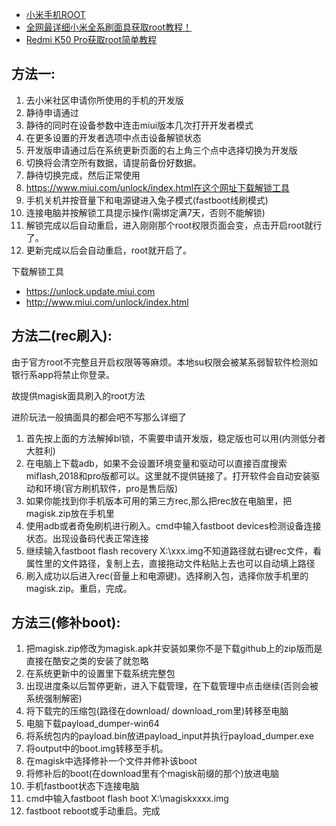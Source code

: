 - [小米手机ROOT](https://www.bilibili.com/read/cv14413691)
- [全网最详细小米全系刷面具获取root教程！](https://www.coolapk.com/feed/35610034)
- [Redmi K50 Pro获取root简单教程](https://www.coolapk.com/feed/34505971)

## 方法一:
1. 去小米社区申请你所使用的手机的开发版
2. 静待申请通过
3. 静待的同时在设备参数中连击miui版本几次打开开发者模式
4. 在更多设置的开发者选项中点击设备解锁状态
5. 开发版申请通过后在系统更新页面的右上角三个点中选择切换为开发版
6. 切换将会清空所有数据，请提前备份好数据。
7. 静待切换完成，然后正常使用
8. https://www.miui.com/unlock/index.html在这个网址下载解锁工具
9. 手机关机并按音量下和电源键进入兔子模式(fastboot线刷模式) 
10. 连接电脑并按解锁工具提示操作(需绑定满7天，否则不能解锁)
11. 解锁完成以后自动重启，进入刚刚那个root权限页面会变，点击开启root就行了。
12. 更新完成以后会自动重启，root就开启了。

下载解锁工具 
- https://unlock.update.miui.com 
- http://www.miui.com/unlock/index.html


## 方法二(rec刷入):
由于官方root不完整且开启权限等等麻烦。本地su权限会被某系弱智软件检测如银行系app将禁止你登录。

故提供magisk面具刷入的root方法

进阶玩法一般搞面具的都会吧不写那么详细了

1. 首先按上面的方法解掉bl锁，不需要申请开发版，稳定版也可以用(内测低分者大胜利)
2. 在电脑上下载adb，如果不会设置环境变量和驱动可以直接百度搜索miflash,2018和pro版都可以。这里就不提供链接了。打开软件会自动安装驱动和环境(官方刷机软件，pro是售后版)
3. 如果你能找到你手机版本可用的第三方rec,那么把rec放在电脑里，把magisk.zip放在手机里
4. 使用adb或者奇兔刷机进行刷入。cmd中输入fastboot devices检测设备连接状态。出现设备码代表正常连接
5. 继续输入fastboot flash recovery X:\xxx.img不知道路径就右键rec文件，看属性里的文件路径，复制上去，直接拖动文件粘贴上去也可以自动填上路径
6. 刷入成功以后进入rec(音量上和电源键)。选择刷入包，选择你放手机里的magisk.zip。重启，完成。


## 方法三(修补boot):

1. 把magisk.zip修改为magisk.apk并安装如果你不是下载github上的zip版而是直接在酷安之类的安装了就忽略
2. 在系统更新中的设置里下载系统完整包
3. 出现进度条以后暂停更新，进入下载管理，在下载管理中点击继续(否则会被系统强制解密)
4. 将下载完的压缩包(路径在download/ download_rom里)转移至电脑
5. 电脑下载payload_dumper-win64
6. 将系统包内的payload.bin放进payload_input并执行payload_dumper.exe
7. 将output中的boot.img转移至手机。
8. 在magisk中选择修补一个文件并修补该boot
9. 将修补后的boot(在download里有个magisk前缀的那个)放进电脑
10. 手机fastboot状态下连接电脑
11. cmd中输入fastboot flash boot X:\magiskxxxx.img
12. fastboot reboot或手动重启。完成
